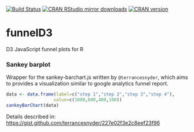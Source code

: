 [![Build Status](https://travis-ci.org/alberthkcheng/funnelD3.svg?branch=master)](https://travis-ci.org/alberthkcheng/funnelD3)
[![CRAN RStudio mirror downloads](http://cranlogs.r-pkg.org/badges/funnelD3)](https://cran.r-project.org/package=funnelD3)
[![CRAN version](http://www.r-pkg.org/badges/version/funnelD3)](https://cran.r-project.org/package=funnelD3)

# funnelD3
D3 JavaScript funnel plots for R 

### Sankey barplot
Wrapper for the sankey-barchart.js written by `@terrancesnyder`, which aims to
provides a visualization similar to google analytics funnel report.

```R
data <- data.frame(label=c("step 1","step 2","step 3","step 4"),
                  value=c(1000,600,400,100))
sankeyBarChart(data)
```

Details described in: https://gist.github.com/terrancesnyder/227e02f3e2c8eef23f96

